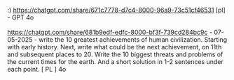 :) 
https://chatgpt.com/share/671c7778-d7c4-8000-96a9-73c51cf46531 [pl] - GPT 4o
<br /><br />
https://chatgpt.com/share/681b9edf-edfc-8000-bf3f-739cd284bc9c - 07-05-2025 - write the 10 greatest achievements of human civilization. Starting with early history. Next, write what could be the next achievement, on 11th and subsequent places to 20. Write the 10 biggest threats and problems of the current times for the earth. And a short solution in 1-2 sentences under each point. [ PL ] 4o
